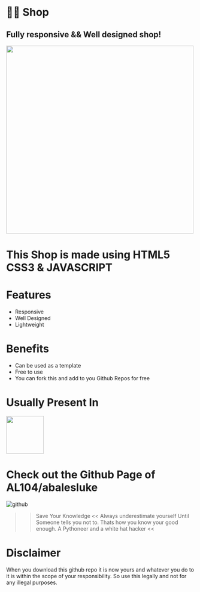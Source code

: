 # 👨‍💻 Shop
## Fully responsive && Well designed shop!
<img src="shop.png" width=500></img>

# This Shop is made using  HTML5 CSS3 & JAVASCRIPT

# Features
* Responsive
* Well Designed
* Lightweight


# Benefits
* Can be used as a template 
* Free to use
* You can fork this and add to you Github Repos for free

# Usually Present In
<img src="https://cdn.iconscout.com/icon/free/png-256/discord-2474808-2056094.png" width=100>

# Check out the Github Page of AL104/abalesluke
![github](https://avatars0.githubusercontent.com/u/47096239?s=460&u=4b55274016bb698b857358cf0b4efe4b0365733f&v=4)
>> Save Your Knowledge << Always underestimate yourself Until Someone tells you not to. Thats how you know your good enough.
>> A Pythoneer and a white hat hacker <<

# Disclaimer 
When you download this github repo it is now yours and whatever you do to it is within the scope
of your responsibility. 
So use this legally and not for any illegal purposes.

